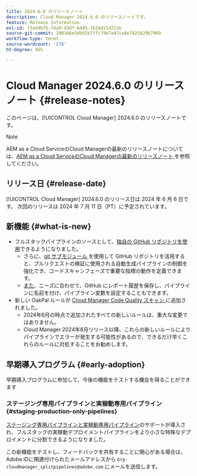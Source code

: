 ```yaml
---
title: 2024.6.0 のリリースノート
description: Cloud Manager 2024.6.0 のリリースノートです。
feature: Release Information
exl-id: f3addbf6-f4a9-43df-b445-1b24d21d221b
source-git-commit: 200366e5db92b7ffc79b7a47ce8e7825b29b7969
workflow-type: tm+mt
source-wordcount: '278'
ht-degree: 45%

---
```


# Cloud Manager 2024.6.0 のリリースノート {#release-notes}

このページは、[!UICONTROL Cloud Manager] 2024.6.0 のリリースノートです。

>[!NOTE]
>
>AEM as a Cloud ServiceのCloud Managerの最新のリリースノートについては、[AEM as a Cloud ServiceのCloud Managerの最新のリリースノート ](https://experienceleague.adobe.com/docs/experience-manager-cloud-service/content/implementing/using-cloud-manager/release-notes-cloud-manager/release-notes-cm-current.html?lang=ja) を参照してください。

## リリース日 {#release-date}

[!UICONTROL Cloud Manager] 2024.6.0 のリリース日は 2024 年 6 月 6 日です。 次回のリリースは 2024 年 7 月 11 日（PT）に予定されています。

## 新機能 {#what-is-new}

* フルスタックパイプラインのソースとして、[独自の GitHub リポジトリを使用](/help/managing-code/private-repositories.md)できるようになりました。
   * さらに、[git サブモジュール ](/help/managing-code/git-submodules.md) を使用して GitHub リポジトリを活用すると、プルリクエストの検証に使用される自動生成パイプラインの制御を強化でき、コードスキャンフェーズで重要な指標の動作を定義できます。
   * [また](/help/managing-code/github-check-config.md)、ニーズに合わせて、GitHub にレポート履歴を保存し、パイプラインに名前を付け、パイプライン変数を設定することもできます。
* 新しい OakPal ルールが [Cloud Manager Code Quality スキャン ](/help/using/custom-code-quality-rules.md#oakpal-ui-content-package) に追加されました。
   * 2024年6月の時点で追加されたすべての新しいルールは、重大な変更ではありません。
   * Cloud Manager 2024年8月リリース以降、これらの新しいルールによりパイプラインでエラーが発生する可能性があるので、できるだけ早くこれらのルールに対処することをお勧めします。

## 早期導入プログラム {#early-adoption}

早期導入プログラムに参加して、今後の機能をテストする機会を得ることができます

### ステージング専用パイプラインと実稼動専用パイプライン {#staging-production-only-pipelines}

[ステージング専用パイプラインと実稼動専用パイプライン](/help/using/stage-prod-only.md)のサポートが導入され、フルスタックの実稼動デプロイメントパイプラインをより小さな特殊なデプロイメントに分割できるようになりました。

この新機能をテストし、フィードバックを共有することに関心がある場合は、Adobe IDに関連付けられたメールアドレスから `Grp-cloudmanager_splitpipelines@adobe.com` にメールを送信します。

